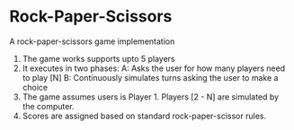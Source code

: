 # Rock-Paper-Scissors
A rock-paper-scissors game implementation

1. The game works supports upto 5 players
2. It executes in two phases:
    A: Asks the user for how many players need to play [N]
    B: Continuously simulates turns asking the user to make a choice
3. The game assumes users is Player 1. Players [2 - N] are simulated by the computer.
4. Scores are assigned based on standard rock-paper-scissor rules.